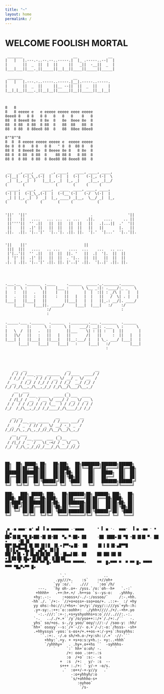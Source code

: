 ```yaml
---
title: "~"
layout: home
permalink: /
---
```


# WELCOME FOOLISH MORTAL

```
 _______                       __              __ 
|   |   |.---.-..--.--..-----.|  |_ .-----..--|  |
|       ||  _  ||  |  ||     ||   _||  -__||  _  |
|___|___||___._||_____||__|__||____||_____||_____|
                                                  
 _______                       __                 
|   |   |.---.-..-----..-----.|__|.-----..-----.  
|       ||  _  ||     ||__ --||  ||  _  ||     |  
|__|_|__||___._||__|__||_____||__||_____||__|__|  
                                                  


8   8                                    
8   8 eeeee e   e eeeee eeeee eeee eeeee 
8eee8 8   8 8   8 8   8   8   8    8   8 
88  8 8eee8 8e  8 8e  8   8e  8eee 8e  8 
88  8 88  8 88  8 88  8   88  88   88  8 
88  8 88  8 88ee8 88  8   88  88ee 88ee8 
                                         
8""8""8                                  
8  8  8 eeeee eeeee eeeee e  eeeee eeeee 
8e 8  8 8   8 8   8 8   " 8  8  88 8   8 
88 8  8 8eee8 8e  8 8eeee 8e 8   8 8e  8 
88 8  8 88  8 88  8    88 88 8   8 88  8 
88 8  8 88  8 88  8 8ee88 88 8eee8 88  8 


 __   _, ___,   __   _, ____,   ____, ____, ____, 
(-|__|  (-|_\_,(-|  |  (-|  |  (-|   (-|_, (-|  \ 
 _|  |_, _|  )   |__|_, _|  |_, _|    _|__, _|__/ 
(       (              (       (     (     (      
 _____,   ___,   ____,   ____  ____, ____, ____,  
(-| | |  (-|_\_,(-|  |  (-(__`(-|   (-/  \(-|  |  
 _| | |_, _|  )  _|  |_, ____) _|__,  \__/ _|  |_,
(        (      (       (     (           (    


'||'  '||'                             .                '||  
 ||    ||   ....   ... ...  .. ...   .||.    ....     .. ||  
 ||''''||  '' .||   ||  ||   ||  ||   ||   .|...||  .'  '||  
 ||    ||  .|' ||   ||  ||   ||  ||   ||   ||       |.   ||  
.||.  .||. '|..'|'  '|..'|. .||. ||.  '|.'  '|...'  '|..'||. 
                                                             
                                                             
'||    ||'                          ||                       
 |||  |||   ....   .. ...    ....  ...    ...   .. ...       
 |'|..'||  '' .||   ||  ||  ||. '   ||  .|  '|.  ||  ||      
 | '|' ||  .|' ||   ||  ||  . '|..  ||  ||   ||  ||  ||      
.|. | .||. '|..'|' .||. ||. |'..|' .||.  '|..|' .||. ||.     
                                                             
                                                             
                                                             

.___.__  .______  .____     .______  _____._._______.______   
:   |  \ :      \ |    |___ :      \ \__ _:|: .____/:_ _   \  
|   :   ||   .   ||    |   ||       |  |  :|| : _/\ |   |   | 
|   .   ||   :   ||    :   ||   |   |  |   ||   /  \| . |   | 
|___|   ||___|   ||        ||___|   |  |   ||_.: __/|. ____/  
    |___|    |___||. _____/     |___|  |___|   :/    :/       
                   :/                                :        
                   :                                          
                                                              
._____.___ .______  .______  .________.___ ._______  .______  
:         |:      \ :      \ |    ___/: __|: .___  \ :      \ 
|   \  /  ||   .   ||       ||___    \| : || :   |  ||       |
|   |\/   ||   :   ||   |   ||       /|   ||     :  ||   |   |
|___| |   ||___|   ||___|   ||__:___/ |   | \_. ___/ |___|   |
      |___|    |___|    |___|   :     |___|   :/         |___|
                                              :               
                                                              
                                                              


    __  __                  __           __
   / / / /___ ___  ______  / /____  ____/ /
  / /_/ / __ `/ / / / __ \/ __/ _ \/ __  / 
 / __  / /_/ / /_/ / / / / /_/  __/ /_/ /  
/_/ /_/\__,_/\__,_/_/ /_/\__/\___/\__,_/   
    __  ___                 _              
   /  |/  /___ _____  _____(_)___  ____    
  / /|_/ / __ `/ __ \/ ___/ / __ \/ __ \   
 / /  / / /_/ / / / (__  ) / /_/ / / / /   
/_/  /_/\__,_/_/ /_/____/_/\____/_/ /_/    

   __ __               __         __
  / // /__ ___ _____  / /____ ___/ /
 / _  / _ `/ // / _ \/ __/ -_) _  / 
/_//_/\_,_/\_,_/_//_/\__/\__/\_,_/  
   __  ___              _           
  /  |/  /__ ____  ___ (_)__  ___   
 / /|_/ / _ `/ _ \(_-</ / _ \/ _ \  
/_/  /_/\_,_/_//_/___/_/\___/_//_/  
                                    


██╗  ██╗ █████╗ ██╗   ██╗███╗   ██╗████████╗███████╗██████╗ 
██║  ██║██╔══██╗██║   ██║████╗  ██║╚══██╔══╝██╔════╝██╔══██╗
███████║███████║██║   ██║██╔██╗ ██║   ██║   █████╗  ██║  ██║
██╔══██║██╔══██║██║   ██║██║╚██╗██║   ██║   ██╔══╝  ██║  ██║
██║  ██║██║  ██║╚██████╔╝██║ ╚████║   ██║   ███████╗██████╔╝
╚═╝  ╚═╝╚═╝  ╚═╝ ╚═════╝ ╚═╝  ╚═══╝   ╚═╝   ╚══════╝╚═════╝ 
                                                            
███╗   ███╗ █████╗ ███╗   ██╗███████╗██╗ ██████╗ ███╗   ██╗ 
████╗ ████║██╔══██╗████╗  ██║██╔════╝██║██╔═══██╗████╗  ██║ 
██╔████╔██║███████║██╔██╗ ██║███████╗██║██║   ██║██╔██╗ ██║ 
██║╚██╔╝██║██╔══██║██║╚██╗██║╚════██║██║██║   ██║██║╚██╗██║ 
██║ ╚═╝ ██║██║  ██║██║ ╚████║███████║██║╚██████╔╝██║ ╚████║ 
╚═╝     ╚═╝╚═╝  ╚═╝╚═╝  ╚═══╝╚══════╝╚═╝ ╚═════╝ ╚═╝  ╚═══╝ 


 ▄ .▄ ▄▄▄· ▄• ▄▌ ▐ ▄ ▄▄▄▄▄▄▄▄ .·▄▄▄▄      • ▌ ▄ ·.  ▄▄▄·  ▐ ▄ .▄▄ · ▪         ▐ ▄ 
██▪▐█▐█ ▀█ █▪██▌•█▌▐█•██  ▀▄.▀·██▪ ██     ·██ ▐███▪▐█ ▀█ •█▌▐█▐█ ▀. ██ ▪     •█▌▐█
██▀▐█▄█▀▀█ █▌▐█▌▐█▐▐▌ ▐█.▪▐▀▀▪▄▐█· ▐█▌    ▐█ ▌▐▌▐█·▄█▀▀█ ▐█▐▐▌▄▀▀▀█▄▐█· ▄█▀▄ ▐█▐▐▌
██▌▐▀▐█ ▪▐▌▐█▄█▌██▐█▌ ▐█▌·▐█▄▄▌██. ██     ██ ██▌▐█▌▐█ ▪▐▌██▐█▌▐█▄▪▐█▐█▌▐█▌.▐▌██▐█▌
▀▀▀ · ▀  ▀  ▀▀▀ ▀▀ █▪ ▀▀▀  ▀▀▀ ▀▀▀▀▀•     ▀▀  █▪▀▀▀ ▀  ▀ ▀▀ █▪ ▀▀▀▀ ▀▀▀ ▀█▄▀▪▀▀ █▪
```                                                                                
                             `.`                 ..                             
                           .yy///+.    :s`    :+//oh+                           
                          `yy`:o/.`   .///    `:oo`/h/                          
                   ---.   `hy oh-.o+- /yss.`/o:`oh--h+   `.-:`                  
                  +hhhh+   .++:h+.+/ .h++so `s--ys-o:   .yhhhy.                 
                 +hy:.-:-     :+ooss+/-./-:/ossoo/`     /:-.+hh.                
                -hh`./. `/+:- `//+o+oss+-sso+oo/+. .::+-  :/ +hy                
                 yy ohs:-ho://:/+hs+-`o+/y:`/oyy/::///ys`+yh-:h:                
                 .y+-sy:.:++:`o::oohh+:  ./yhh+////./+/.-+h+.yo                 
                  `-:.-///:`:+-:.+s+yshyohhs+s:o`///..///:.-:.                  
                 `-.   .././+.+``/y`/o/yso++::/+`/./+:./``   -.                 
                 yhs` so/+os. s-./y yoo/`ooy/://:-/ /soo-y: :hh/                
                `hh+` osoyy`--s:`/+`-//- o.+`/-/:-o:`/hsss- -sh+                
                 .+hhyssys`-yos:`s-os+/+.++os-+:/-y+s`:hssyhhs:                 
                    ``.:+:. -/.o sh/+h.o-/+y:sh::/.+` -//-```                   
                      +hhy:`.+y. + +s+o:s:y+h.:- +y:..+hhh`                     
                      `/yhhhy+`  . .hy+.o++hs ``  -syhhhs-                      
                          `     `:` hh+`o:oh/ -.      `                         
                                /+: ooo .:o+:.:s                                
                                :o  /+o` :s:- -s                                
                             +  :s  /+:   y/- :s  --                            
                             s+++ :./+: ` y/-+ -o/s.                            
                              .`  :o++/-+-y//y   .`                             
                                  -:o+yhhyh/:o                                  
                                  `s/+ohhho-s+                                  
                                     :oyhoo`                                    
                                      `/s-                                      
                                                                                
                                                                                
